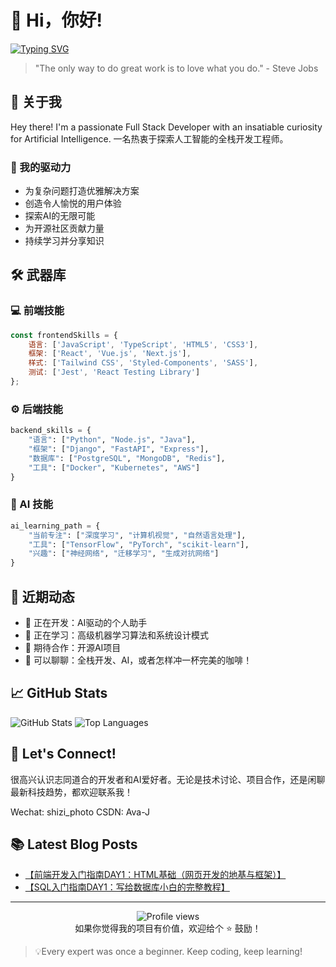 # 👋 Hi，你好!

[![Typing SVG](https://readme-typing-svg.demolab.com?font=Fira+Code&pause=1000&width=435&lines=Full+Stack+Developer;AI+Enthusiast;Eternal+Learner;Code+Craftsman)](https://git.io/typing-svg)

> "The only way to do great work is to love what you do." - Steve Jobs

## 🚀 关于我

Hey there! I'm a passionate Full Stack Developer with an insatiable curiosity for Artificial Intelligence.
一名热衷于探索人工智能的全栈开发工程师。

### 🎯 我的驱动力
- 为复杂问题打造优雅解决方案
- 创造令人愉悦的用户体验
- 探索AI的无限可能
- 为开源社区贡献力量
- 持续学习并分享知识


## 🛠️ 武器库

### 💻 前端技能
```javascript
const frontendSkills = {
    语言: ['JavaScript', 'TypeScript', 'HTML5', 'CSS3'],
    框架: ['React', 'Vue.js', 'Next.js'],
    样式: ['Tailwind CSS', 'Styled-Components', 'SASS'],
    测试: ['Jest', 'React Testing Library']
};
```

### ⚙️ 后端技能
```python
backend_skills = {
    "语言": ["Python", "Node.js", "Java"],
    "框架": ["Django", "FastAPI", "Express"],
    "数据库": ["PostgreSQL", "MongoDB", "Redis"],
    "工具": ["Docker", "Kubernetes", "AWS"]
}
```

### 🤖 AI 技能
```python
ai_learning_path = {
    "当前专注": ["深度学习", "计算机视觉", "自然语言处理"],
    "工具": ["TensorFlow", "PyTorch", "scikit-learn"],
    "兴趣": ["神经网络", "迁移学习", "生成对抗网络"]
}
```

## 🌟 近期动态

- 🔭 正在开发：AI驱动的个人助手
- 🌱 正在学习：高级机器学习算法和系统设计模式
- 👯 期待合作：开源AI项目
- 💬 可以聊聊：全栈开发、AI，或者怎样冲一杯完美的咖啡！

## 📈 GitHub Stats

![GitHub Stats](https://github-readme-stats.vercel.app/api?username=Ava-Jia&show_icons=true&theme=radical)
![Top Languages](https://github-readme-stats.vercel.app/api/top-langs/?username=Ava-Jia&layout=compact&theme=radical)

## 🤝 Let's Connect!

很高兴认识志同道合的开发者和AI爱好者。无论是技术讨论、项目合作，还是闲聊最新科技趋势，都欢迎联系我！

Wechat: shizi_photo
CSDN: Ava-J

## 📚 Latest Blog Posts
<!-- BLOG-POST-LIST:START -->
<ul>
<li><a target="_blank" href="https://blog.csdn.net/m0_63887085/article/details/143921379">【前端开发入门指南DAY1：HTML基础（网页开发的地基与框架）】</a></li>
<li><a target="_blank" href="https://blog.csdn.net/m0_63887085/article/details/143715027">【SQL入门指南DAY1：写给数据库小白的完整教程】</a></li></ul>
<!-- BLOG-POST-LIST:END -->

---

<p align="center">
    <img src="https://komarev.com/ghpvc/?username=your-username&color=blueviolet" alt="Profile views"/>
    </br>
    如果你觉得我的项目有价值，欢迎给个 ⭐️ 鼓励！
</p>

> 💡Every expert was once a beginner. Keep coding, keep learning!
